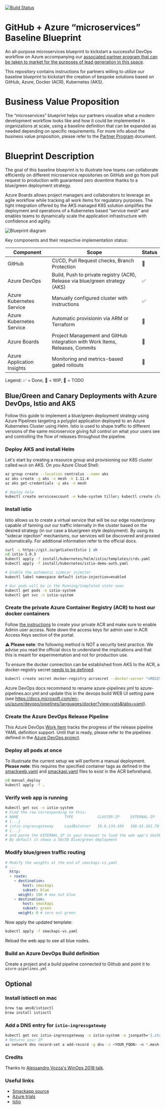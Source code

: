 [![Build Status](https://dev.azure.com/pierluigi-github/github-azure-microservices-blueprint/_apis/build/status/githubpartners.github-azure-microservices-blueprint?branchName=master)](https://dev.azure.com/pierluigi-github/github-azure-microservices-blueprint/_build/latest?definitionId=3?branchName=master)

# GitHub + Azure “microservices” Baseline Blueprint 
An all-purpose microservices blueprint to kickstart a successful DevOps workflow on Azure accompanying our [associated partner program that can be taken to market for the purposes of lead generation in this space](https://docs.google.com/document/d/1jmaa6zpGj9I8CI4ENKDcsORC-YmxGIl1ar9UYZ_iLEE/edit#).

This repository contains instructions for partners willing to utilize our baseline blueprint to kickstart the creation of bespoke solutions based on GitHub, Azure, Docker (ACR), Kubernetes (AKS).

# Business Value Proposition

The “microservices” blueprint helps our partners visualize what a modern development workflow looks like and how it could be implemented in organizations at scale, using a baseline definition that can be expanded as needed depending on specific requirements. For more info about the business value proposition, please refer to the [Partner Program](https://docs.google.com/document/d/1jmaa6zpGj9I8CI4ENKDcsORC-YmxGIl1ar9UYZ_iLEE/edit#) document.

# Blueprint Description

The goal of this baseline blueprint is to illustrate how teams can collaborate efficiently on different microservice repositories on GitHub and go from pull request to production with guaranteed zero downtime thanks to a blue/green deployment strategy.

Azure Boards allows project managers and collaborators to leverage an agile workflow while tracking all work items for regulatory purposes. The tight integration offered by the AKS managed K8S solution simplifies the deployment and operations of a Kubernetes based “service mesh” and enables teams to dynamically scale the application infrastructure with confidence and agility.

![Blueprint diagram](./diagram.png)


Key components and their respective implementation status:

| Component | Scope | Status |
| --- | --- | --- |
|GitHub | CI/CD, Pull Request checks, Branch Protection | 🔶 |
| Azure DevOps | Build, Push to private registry (ACR), Release via blue/green strategy (AKS) | ✅ |
| Azure Kubernetes Service | Manually configured cluster with instructions | ✅ |
| Azure Kubernetes Service | Automatic provisionin via ARM or Terraform | 🔴 |
| Azure Boards | Project Management and GitHub integration with Work Items, Releases, Commits | 🔴 |
| Azure Application Insights| Monitoring and metrics-based gated rollouts | 🔴 |

Legend: ✅ = Done, 🔶 = WIP, 🔴 = TODO



## Blue/Green and Canary Deployments with Azure DevOps, Istio and AKS

Follow this guide to implement a blue/green deployment strategy using Azure Pipelines targeting a polyglot application deployed to an Azure Kubernetes Cluster using Helm. Istio is used to shape traffic to different versions of the same microservice giving full control on what your users see and controlling the flow of releases throughout the pipeline.


### Deploy AKS and install Helm

Let's start by creating a resource group and provisioning our K8S cluster called `mesh` on AKS. On you Azure Cloud Shell:

```bash
az group create --location centralus --name aks
az aks create -g aks -n mesh -k 1.11.4
az aks get-credentials -g aks -n mesh

# deploy helm
kubectl create serviceaccount -n kube-system tiller; kubectl create clusterrolebinding tiller --clusterrole=cluster-admin --serviceaccount=kube-system:tiller; helm init --service-account tiller
```

### Install istio

Istio allows us to create a virtual service that will be our edge router/proxy capable of fanning out our traffic internally in the cluster based on the desired strategy (in our case a blue/green style deployment). By using its "sidecar injection" mechanisms, our services will be discovered and proxied automatically. For additional information refer to the official docs.

```bash
curl -L https://git.io/getLatestIstio | sh -
cd istio-1.0.3
kubectl apply -f install/kubernetes/helm/istio/templates/crds.yaml
kubectl apply -f install/kubernetes/istio-demo-auth.yaml

# Enable the automatic sidecar injector
kubectl label namespace default istio-injection=enabled

# Our pods will be in the Running/Completed state soon
kubectl get pods -n istio-system
kubectl get svc -n istio-system
```

### Create the private Azure Container Registry (ACR) to host our docker containers

Follow [the instructions](https://docs.microsoft.com/en-us/azure/container-registry/container-registry-get-started-portal) to create your private ACR and make sure to enable Admin user access. Note down the access keys for admin user in ACR Access Keys section of the portal.

⚠️ **Please note**: the following method is NOT a security best practice. We advise you read the official docs to understand the implications and that this is meant for experimentation and not for production use.

To ensure the docker connection can be established from AKS to the ACR, a docker-registry secret [needs to be definied](https://medium.com/@pjbgf/azure-kubernetes-service-aks-pulling-private-container-images-from-azure-container-registry-acr-9c3e0a0a13f2).

```bash
kubectl create secret docker-registry acrsecret --docker-server "<REGISTRY_NAME>.azurecr.io" --docker-username <USERNAME> --docker-password <PASSWORD>
```

Azure DevOps docs recommend to rename azure-pipelines.yml to azure-pipelines.acr.yml and update this in the devops build WEB UI setting pane (see https://docs.microsoft.com/en-us/azure/devops/pipelines/languages/docker?view=vsts&tabs=yaml).

### Create the Azure DevOps Release Pipeline

This Azure DevOps [Work Item](https://dev.azure.com/mseng/Azure%20DevOps%20Roadmap/_workitems/edit/1221170) tracks the progress of the release pipeline YAML definition support. Until that is ready, please refer to the pipelines defined in the [Azure DevOps project](https://dev.azure.com/pierluigi-github/github-azure-microservices-blueprint).


### Deploy all pods at once

To illustrsate the current setup we will perform a manual deployment. 
**Please note**: this requires the specified container tags as defined in the [smackweb.yaml](/manual-deploy/smackweb.yaml) and [smackapi.yaml](/manual-deploy/smackapi.yaml) files to exist in the ACR beforehand.

```bash
cd manual_deploy
kubectl apply -f .
```
### Verify web app is running

```bash
kubectl get svc -n istio-system
# Find the row corresponding to this:
# NAME                     TYPE           CLUSTER-IP     EXTERNAL-IP     PORT(S)
# {...}
# istio-ingressgateway     LoadBalancer   10.0.134.104   168.61.161.70   80:31380/TCP,443:31390/TCP,31400:31400/TCP,15011:30482/TCP,8060:30740/TCP,853:31204/TCP,15030:31704/TCP,15031:31097/TCP   38m
# {...}
# and paste the EXTERNAL_IP in your browser to load the web app's dashboard. 
# By default it shows a 50/50 Blue/green deployment

```

### Modify blue/green traffic routing

```yaml
# Modify the weights at the end of smackapi-vs.yaml
# ...
  http:
  - route:
    - destination:
        host: smackapi
        subset: blue
      weight: 100 # max out blue
    - destination:
        host: smackapi
        subset: green
      weight: 0 # zero out green
```

Now apply the updated template:

```bash
kubectl apply -f smackapi-vs.yaml
```

Reload the web app to see all blue nodes.

### Build an Azure DevOps Build definition

Create a project and a build pipeline connected to Github and point it to `azure-pipelines.yml`


## Optional

### Install istioctl on mac

```bash
brew tap ams0/istioctl
brew install istioctl
```

### Add a DNS entry for `istio-ingressgateway`

```bash
kubectl get svc istio-ingressgateway -n istio-system -o jsonpath='{.status.loadBalancer.ingress[0].ip}'
# Returns your IP
az network dns record-set a add-record -g dns -z <YOUR_FQDN> -n *.mesh --value <IP>
```


### Credits

Thanks to [Alessandro Vozza's WinOps 2018 talk](https://github.com/ams0/winops-london).


### Useful links

- [Smackapp source](https://github.com/chzbrgr71/microsmackv2)
- [Azure trials](aka.ms/aztrialsuk)
- [Istio](http://istio.io)
